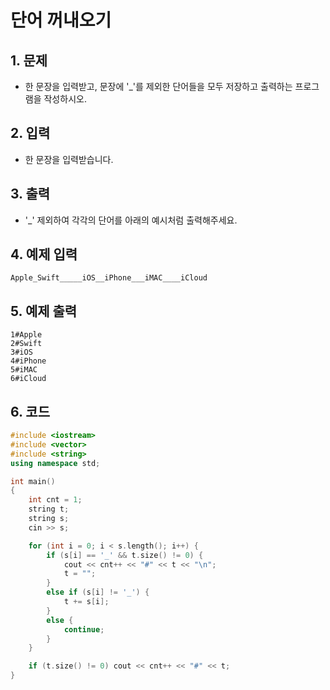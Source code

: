 # 단어 꺼내오기 #

## 1. 문제
- 한 문장을 입력받고, 문장에 '_'를 제외한 단어들을 모두 저장하고 출력하는 프로그램을 작성하시오.


## 2. 입력
- 한 문장을 입력받습니다.

## 3. 출력
- '_' 제외하여 각각의 단어를 아래의 예시처럼 출력해주세요.

## 4. 예제 입력
```
Apple_Swift_____iOS__iPhone___iMAC____iCloud
```

## 5. 예제 출력
```
1#Apple
2#Swift
3#iOS
4#iPhone
5#iMAC
6#iCloud
```

## 6. 코드

```c++
#include <iostream>
#include <vector>
#include <string>
using namespace std;

int main()
{
	int cnt = 1;
	string t;
	string s;
	cin >> s;

	for (int i = 0; i < s.length(); i++) {
		if (s[i] == '_' && t.size() != 0) {
			cout << cnt++ << "#" << t << "\n";
			t = "";
		}
		else if (s[i] != '_') {
			t += s[i];
		}
		else {
			continue;
		}
	}

	if (t.size() != 0) cout << cnt++ << "#" << t;
}
```
